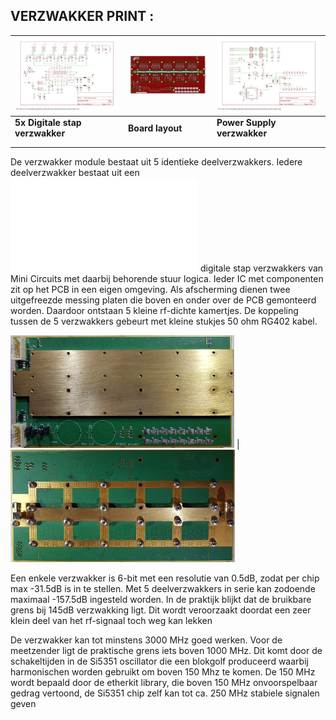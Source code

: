 ## VERZWAKKER PRINT :

[![](verzwakker_print/AttenuatorSch1.jpg)](verzwakker_print/AttenuatorSch1.pdf) |    [![](verzwakker_print/AttenuatorBrdTN.jpg)](verzwakker_print/AttenuatorBrd.pdf) |     [![](verzwakker_print/AttenuatorSch6.jpg)](verzwakker_print/AttenuatorSch6.pdf)
--------------------------------------------- | --- |  --------------------------------------------
**5x Digitale stap verzwakker** | **Board layout**  | **Power Supply verzwakker**
|  | 
|  |

De verzwakker module bestaat uit 5 identieke deelverzwakkers. Iedere deelverzwakker bestaat uit een ![](/verzwakker_print/DAT-31R5A-PN.pdf)  digitale stap verzwakkers van Mini Circuits met daarbij behorende stuur logica. Ieder IC met componenten zit op het PCB in een eigen omgeving. Als afscherming dienen twee uitgefreezde messing platen die boven en onder over de PCB gemonteerd worden. Daardoor ontstaan 5 kleine rf-dichte kamertjes. De koppeling tussen de 5 verzwakkers gebeurt met kleine stukjes 50 ohm RG402 kabel.

[![](verzwakker_print/AttenuatorFrontTN.jpg)](verzwakker_print/AttenuatorFront.jpg) |    [![](verzwakker_print/AttenuatorBackTN.jpg)](verzwakker_print/AttenuatorBack.jpg)

Een enkele verzwakker is 6-bit met een resolutie van 0.5dB, zodat per chip max -31.5dB is in te stellen. Met 5 deelverzwakkers in serie kan zodoende maximaal -157.5dB ingesteld worden. In de praktijk blijkt dat de bruikbare grens bij 145dB verzwakking ligt. Dit wordt veroorzaakt doordat een zeer klein deel van het rf-signaal toch weg kan lekken

De verzwakker kan tot minstens 3000 MHz goed werken. Voor de meetzender ligt de praktische grens iets boven 1000 MHz.
Dit komt door de schakeltijden in de Si5351 oscillator die een blokgolf produceerd waarbij harmonischen worden gebruikt om boven 150 Mhz te komen. De 150 MHz wordt bepaald door de etherkit library, die boven 150 MHz onvoorspelbaar gedrag vertoond, de Si5351 chip zelf kan tot ca. 250 MHz stabiele signalen geven
